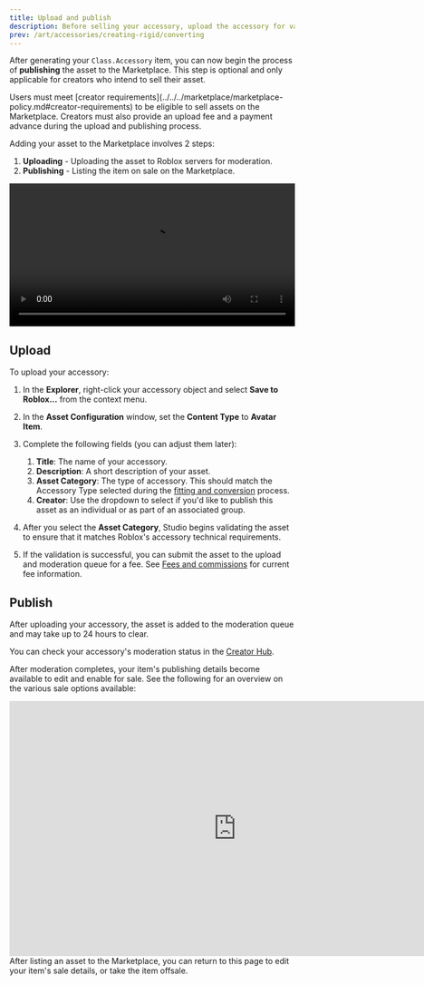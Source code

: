 ```yaml
---
title: Upload and publish
description: Before selling your accessory, upload the accessory for validation and moderation.
prev: /art/accessories/creating-rigid/converting
---
```


After generating your `Class.Accessory` item, you can now begin the process of **publishing** the asset to the Marketplace. This step is optional and only applicable for creators who intend to sell their asset.

<Alert severity = 'warning'>
Users must meet [creator requirements](../../../marketplace/marketplace-policy.md#creator-requirements) to be eligible to sell assets on the Marketplace. Creators must also provide an upload fee and a payment advance during the upload and publishing process.
</Alert>

Adding your asset to the Marketplace involves 2 steps:

1. **Uploading** - Uploading the asset to Roblox servers for moderation.
2. **Publishing** - Listing the item on sale on the Marketplace.

<video controls src="../../../assets/art/accessories/creating-rigid/Publishing.mp4" width="100%"></video>

## Upload

To upload your accessory:

1. In the **Explorer**, right-click your accessory object and select **Save to Roblox…** from the context menu.
2. In the **Asset Configuration** window, set the **Content Type** to **Avatar Item**.
3. Complete the following fields (you can adjust them later):

   1. **Title**: The name of your accessory.
   2. **Description**: A short description of your asset.
   3. **Asset Category**: The type of accessory. This should match the Accessory Type selected during the [fitting and conversion](../../../art/accessories/creating-rigid/converting.md) process.
   4. **Creator**: Use the dropdown to select if you'd like to publish this asset as an individual or as part of an associated group.

4. After you select the **Asset Category**, Studio begins validating the asset to ensure that it matches Roblox's accessory technical requirements.
5. If the validation is successful, you can submit the asset to the upload and moderation queue for a fee. See [Fees and commissions](../../../marketplace/marketplace-fees-and-commissions.md) for current fee information.

## Publish

After uploading your accessory, the asset is added to the moderation queue and may take up to 24 hours to clear.

You can check your accessory's moderation status in the [Creator Hub](https://create.roblox.com/dashboard/creations).

After moderation completes, your item's publishing details become available to edit and enable for sale. See the following for an overview on the various sale options available:

<iframe width="800" height="450" src="https://www.youtube-nocookie.com/embed/swQW2VS9ZMA" title="YouTube video player" frameborder="0" allow="accelerometer; clipboard-write; encrypted-media; gyroscope; picture-in-picture" allowfullscreen></iframe>
<br />
After listing an asset to the Marketplace, you can return to this page to edit your item's sale details, or take the item offsale.
